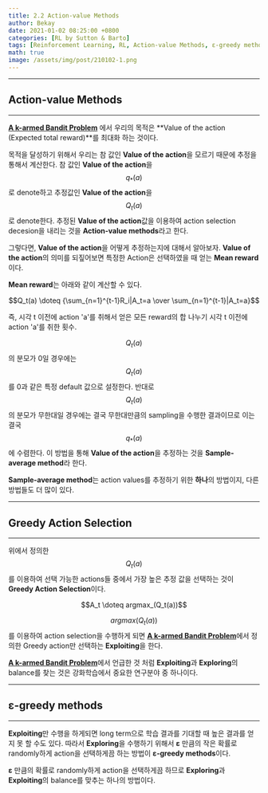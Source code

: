 ```yaml
---
title: 2.2 Action-value Methods
author: Bekay
date: 2021-01-02 08:25:00 +0800
categories: [RL by Sutton & Barto]
tags: [Reinforcement Learning, RL, Action-value Methods, ε-greedy methods]
math: true
image: /assets/img/post/210102-1.png
---
```



---
## Action-value Methods
---
[**A k-armed Bandit Problem**](https://bekaykang.github.io/posts/RL-2-1/)
에서 우리의 목적은 **Value of the action (Expected total reward)**를 최대화 하는 것이다. 

목적을 달성하기 위해서 우리는 참 값인 **Value of the action**을 모르기 때문에 추정을 통해서 계산한다. 참 값인 **Value of the action**을 $$q_*(a)$$로 denote하고 추정값인 **Value of the action**을 $$Q_t(a)$$로 denote한다. 추정된 **Value of the action**값을 이용하여 action selection decesion을 내리는 것을 **Action-value methods**라고 한다.

그렇다면, **Value of the action**을 어떻게 추정하는지에 대해서 알아보자.
**Value of the action**의 의미를 되짚어보면 특정한 Action은 선택하였을 때 얻는 **Mean reward**이다.

**Mean reward**는 아래와 같이 계산할 수 있다.

<center> $$Q_t(a) \doteq {\sum_{n=1}^{t-1}R_i|A_t=a \over \sum_{n=1}^{t-1}|A_t=a}$$ </center>

즉, 시각 t 이전에 action 'a'를 취해서 얻은 모든 reward의 합 나누기 시각 t 이전에 action 'a'를 취한 횟수. 

$$Q_t(a)$$의 분모가 0일 경우에는 $$Q_t(a)$$를 0과 같은 특정 default 값으로 설정한다. 반대로 $$Q_t(a)$$의 분모가 무한대일 경우에는 결국 무한대만큼의 sampling을 수행한 결과이므로 이는 결국 $$q_*(a)$$에 수렴한다. 이 방법을 통해 **Value of the action**을 추정하는 것을 **Sample-average method**라 한다.

**Sample-average method**는 action values를 추정하기 위한 **하나**의 방법이지, 다른 방법들도 더 많이 있다.

---
## Greedy Action Selection
---
위에서 정의한 $$Q_t(a)$$를 이용하여 선택 가능한 actions들 중에서 가장 높은 추정 값을 선택하는 것이 **Greedy Action Selection**이다.

<center> $$A_t \doteq argmax_(Q_t(a))$$ </center>

$$argmax(Q_t(a))$$를 이용하여 action selection을 수행하게 되면 [**A k-armed Bandit Problem**](https://bekaykang.github.io/posts/RL-2-1/)에서 정의한 Greedy action만 선택하는 **Exploiting**을 한다.

[**A k-armed Bandit Problem**](https://bekaykang.github.io/posts/RL-2-1/)에서 언급한 것 처럼 **Exploiting**과 **Exploring**의 balance를 찾는 것은 강화학습에서 중요한 연구분야 중 하나이다. 

---
## ε-greedy methods
---
**Exploiting**만 수행을 하게되면 long term으로 학습 결과를 기대할 때 높은 결과를 얻지 못 할 수도 있다. 따라서 **Exploring**을 수행하기 위해서 **ε** 만큼의 작은 확률로 randomly하게 action을 선택하게끔 하는 방법이 **ε-greedy methods**이다.

**ε** 만큼의 확률로 randomly하게 action을 선택하게끔 하므로 **Exploring**과 **Exploiting**의 balance를 맞추는 하나의 방법이다.


